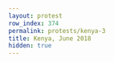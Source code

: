 ```yaml
---
layout: protest
row_index: 374
permalink: protests/kenya-3
title: Kenya, June 2018
hidden: true
---
```

